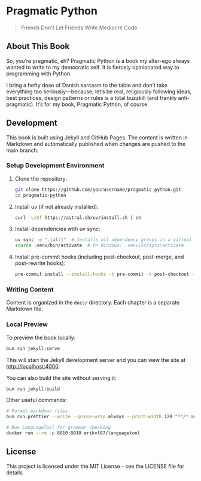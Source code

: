 # Pragmatic Python

> Friends Don't Let Friends Write Mediocre Code

## About This Book

So, you’re pragmatic, eh? Pragmatic Python is a book my alter-ego always wanted
to write to my democratic self. It is fiercely opinionated way to programming
with Python.

I bring a hefty dose of Danish sarcasm to the table and don’t take
everything too seriously—because, let’s be real, religiously following ideas,
best practices, design patterns or rules is a total buzzkill (and frankly
anti-pragmatic). It’s for my book, Pragmatic Python, of course.

## Development

This book is built using Jekyll and GitHub Pages. The content is written in
Markdown and automatically published when changes are pushed to the main branch.

### Setup Development Environment

1. Clone the repository:

   ```bash
   git clone https://github.com/yourusername/pragmatic-python.git
   cd pragmatic-python
   ```

1. Install uv (if not already installed):

   ```bash
   curl -LsSf https://astral.sh/uv/install.sh | sh
   ```

1. Install dependencies with uv sync:

   ```bash
   uv sync -e ".[all]"  # Installs all dependency groups in a virtual environment
   source .venv/bin/activate  # On Windows: .venv\Scripts\activate
   ```

1. Install pre-commit hooks (including post-checkout, post-merge, and
   post-rewrite hooks):

   ```bash
   pre-commit install --install-hooks -t pre-commit -t post-checkout -t post-merge -t post-rewrite
   ```

### Writing Content

Content is organized in the `docs/` directory. Each chapter is a separate
Markdown file.

### Local Preview

To preview the book locally:

```bash
bun run jekyll:serve
```

This will start the Jekyll development server and you can view the site at [http://localhost:4000](http://localhost:4000).

You can also build the site without serving it:

```bash
bun run jekyll:build
```

Other useful commands:

```bash
# Format markdown files
bun run prettier --write --prose-wrap always --print-width 120 "**/*.md"

# Run LanguageTool for grammar checking
docker run --rm -p 8010:8010 erikvl87/languagetool
```

## License

This project is licensed under the MIT License - see the LICENSE file for
details.
